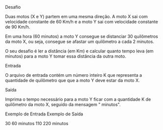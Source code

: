 Desafio

Duas motos (X e Y) partem em uma mesma direção. A moto X sai com velocidade constante de 60 Km/h e a moto Y sai com velocidade constante de 90 Km/h.

Em uma hora (60 minutos) a moto Y consegue se distanciar 30 quilômetros da moto X, ou seja, consegue se afastar um quilômetro a cada 2 minutos.

O seu desafio é ler a distância (em Km) e calcular quanto tempo leva (em minutos) para a moto Y tomar essa distância da outra moto.

Entrada

O arquivo de entrada contém um número inteiro K que representa a quantidade de quilômetro que que a moto Y deve estar da moto X.

Saída

Imprima o tempo necessário para a moto Y ficar com a quantidade K de quilômetro da moto X, seguido da mensagem " minutos".
 
Exemplo de Entrada 	Exemplo de Saída

30                  60 minutos
110 	            220 minutos
